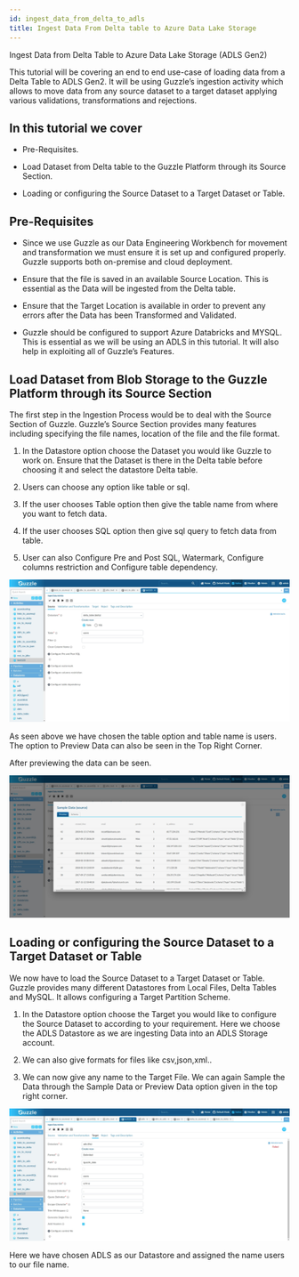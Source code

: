 ```yaml
---
id: ingest_data_from_delta_to_adls
title: Ingest Data From Delta table to Azure Data Lake Storage 
---
```



Ingest Data from Delta Table to Azure Data Lake Storage (ADLS Gen2)

This tutorial will be covering an end to end use-case of loading data from a Delta Table to ADLS Gen2.  It will be using Guzzle’s ingestion activity which allows to move data from any source dataset to a target dataset applying various validations, transformations and rejections.

## In this tutorial we cover

* Pre-Requisites.

* Load Dataset from Delta table to the Guzzle Platform through its Source Section.

* Loading or configuring the Source Dataset to a Target Dataset or Table.

## Pre-Requisites

* Since we use Guzzle as our Data Engineering Workbench for movement and transformation we must ensure it is set up and configured properly. Guzzle supports both on-premise and cloud deployment.

* Ensure that the file is saved in an available Source Location. This is essential as the Data will be ingested from the Delta table.

* Ensure that the Target Location is available in order to prevent any errors after the Data has been Transformed and Validated.

* Guzzle should be configured to support Azure Databricks and MYSQL. This is essential as we will be using an ADLS in this tutorial. It will also help in exploiting all of Guzzle’s Features.

## Load Dataset from Blob Storage to the Guzzle Platform through its Source Section

The first step in the Ingestion Process would be to deal with the Source Section of Guzzle. Guzzle’s Source Section provides many features including specifying the file names, location of the file and the file format.

1. In the Datastore option choose the Dataset you would like Guzzle to work on. Ensure that the Dataset is there in the Delta table before choosing it and select the datastore Delta table.

2. Users can choose any option like table or sql.

3. If the user chooses Table option then give the table name from where you want to fetch data.

4. If the user chooses SQL option then give sql query to fetch data from table.

5. User can also Configure Pre and Post SQL, Watermark, Configure columns restriction and Configure table dependency.

<!-- ![image alt text](/img/docs/tutorials/ingest_from_delta_to_adls_1.jpg) -->
<a href="https://guzzle.justanalytics.com/assets/images/ingest_from_delta_to_adls_1-70c6b65ee589f583cf19737b6b6ce98e.jpg" target="_self" >
    <img src="/img/docs/tutorials/ingest_from_delta_to_adls_1.jpg" />
</a>

As seen above we have chosen the table option and table name is users. The option to Preview Data can also be seen in the Top Right Corner.

After previewing the data can be seen.
<!-- ![image alt text](/img/docs/tutorials/ingest_from_delta_to_adls_2.jpg) -->
<a href="https://guzzle.justanalytics.com/assets/images/ingest_from_delta_to_adls_2-0e5782f224a8fbd9caddddafa3675c3d.jpg" target="_self" >
    <img src="/img/docs/tutorials/ingest_from_delta_to_adls_2.jpg" />
</a>

## Loading or configuring the Source Dataset to a Target Dataset or Table

We now have to load the Source Dataset to a Target Dataset or Table. Guzzle provides many different Datastores from Local Files, Delta Tables and MySQL. It allows configuring a Target Partition Scheme.

1. In the Datastore option choose the Target you would like to configure the Source Dataset to according to your requirement. Here we choose the ADLS Datastore as we are ingesting Data into an ADLS Storage account.

2. We can also give formats for files like csv,json,xml..

3. We can now give any name to the Target File. We can again Sample the Data through the Sample Data or Preview Data option given in the top right corner.

<!-- ![image alt text](/img/docs/tutorials/ingest_from_delta_to_adls_3.jpg) -->
<a href="https://guzzle.justanalytics.com/assets/images/ingest_from_delta_to_adls_3-19fba43f8cd24e8d88d8eb43d4c3fc2e.jpg" target="_self" >
    <img src="/img/docs/tutorials/ingest_from_delta_to_adls_3.jpg" />
</a>

Here we have chosen ADLS as our Datastore and assigned the name users to our file name.

